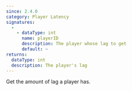 ```yaml
---
since: 2.4.0
category: Player Latency
signatures:
  -
    - dataType: int
      name: playerID
      description: The player whose lag to get
      default: ~
returns:
  dataType: int
  description: The player's lag
---
```


Get the amount of lag a player has.
